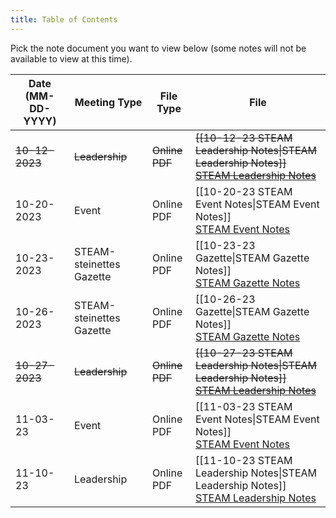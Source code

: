 ```yaml
---
title: Table of Contents
---
```

Pick the note document you want to view below (some notes will not be available to view at this time).

| Date (MM-DD-YYYY) | Meeting Type             | File Type               | File                                                                                                                                                                                          |
| ----------------- | ------------------------ | ----------------------- | --------------------------------------------------------------------------------------------------------------------------------------------------------------------------------------------- |
| ~~10-12-2023~~    | ~~Leadership~~           | ~~Online~~ <br> ~~PDF~~ | ~~[[10-12-23 STEAM Leadership Notes\|STEAM Leadership Notes]]~~ <br> ~~<a href="">STEAM Leadership Notes</a>~~                                                                                |
| 10-20-2023        | Event                    | Online <br> PDF         | [[10-20-23 STEAM Event Notes\|STEAM Event Notes]] <br> <a href="https://www.mediafire.com/file/bxqw674syi6lwcu/10-20-23_STEAM_Event_Notes.pdf/file" target="_blank">STEAM Event Notes</a>     |
| 10-23-2023        | STEAM-steinettes Gazette | Online <br> PDF         | [[10-23-23 Gazette\|STEAM Gazette Notes]] <br> <a href="https://www.mediafire.com/file/hob1jo5xaakehu9/10-23-23_Gazette.pdf/file" target="_blank">STEAM Gazette Notes</a>                     |
| 10-26-2023        | STEAM-steinettes Gazette | Online <br> PDF         | [[10-26-23 Gazette\|STEAM Gazette Notes]] <br> <a href="https://www.mediafire.com/file/rgdbugojs1ats1w/10-26-23_Gazette.pdf/file" target="_blank">STEAM Gazette Notes</a>                     |
| ~~10-27-2023~~    | ~~Leadership~~           | ~~Online~~ <br> ~~PDF~~ | ~~[[10-27-23 STEAM Leadership Notes\|STEAM Leadership Notes]]~~ <br> ~~<a href="">STEAM Leadership Notes</a>~~                                                                                |
| 11-03-23          | Event                    | Online <br> PDF         | [[11-03-23 STEAM Event Notes\|STEAM Event Notes]] <br> <a href="https://www.mediafire.com/file/7uvbv20q4avoduc/11-03-23_STEAM_Event_Notes.pdf/file" target="_blank">STEAM Event Notes</a>     |
| 11-10-23          | Leadership               | Online <br> PDF         | [[11-10-23 STEAM Leadership Notes\|STEAM Leadership Notes]] <br> <a href="https://www.mediafire.com/file/56swv0rlcqom4js/11-10-23_STEAM_Leadership_Notes.pdf/file">STEAM Leadership Notes</a> |
